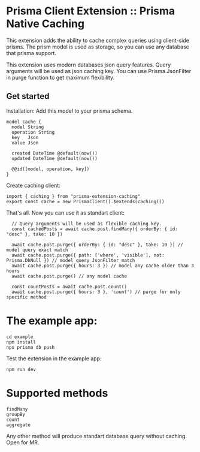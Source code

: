 # Prisma Client Extension :: Prisma Native Caching 

This extension adds the ability to cache complex queries using client-side prisms.
The prism model is used as storage, so you can use any database that prisma support.

This extension uses modern databases json query features. 
Query arguments will be used as json caching key.
You can use Prisma.JsonFilter in purge function to get maximum flexibility.

## Get started

Installation: 
Add this model to your prisma schema.

```
model cache {
  model String
  operation String
  key   Json
  value Json

  created DateTime @default(now())
  updated DateTime @default(now())

  @@id([model, operation, key])
}
```

Create caching client:
```
import { caching } from "prisma-extension-caching" 
export const cache = new PrismaClient().$extends(caching())
```

That's all. Now you can use it as standart client:

```
  // Query arguments will be used as flexible caching key.
  const cachedPosts = await cache.post.findMany({ orderBy: { id: "desc" }, take: 10 })  
 
  await cache.post.purge({ orderBy: { id: "desc" }, take: 10 }) // model query exact match
  await cache.post.purge({ path: ['where', 'visible'], not: Prisma.DbNull }) // model query JsonFilter match 
  await cache.post.purge({ hours: 3 }) // model any cache older than 3 hours
  await cache.post.purge() // any model cache
 
  const countPosts = await cache.post.count()
  await cache.post.purge({ hours: 3 }, 'count') // purge for only specific method
```

# The example app:

```
cd example
npm install
npx prisma db push
```

Test the extension in the example app:
```
npm run dev
```

# Supported methods


```
findMany
groupBy
count
aggregate
```

Any other method will produce standart database query without caching.
Open for MR.